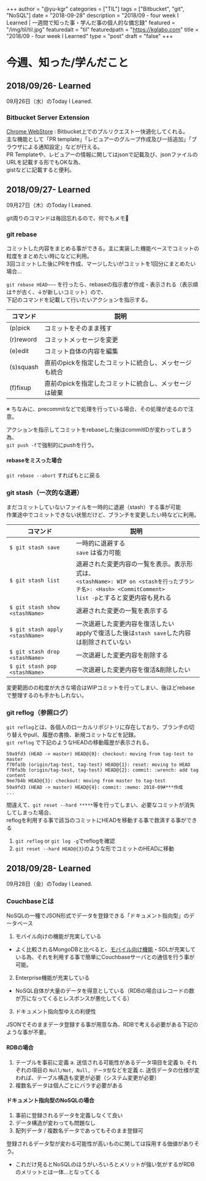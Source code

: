 +++
author = "@yu-kgr"
categories = ["TIL"]
tags = ["Bitbucket", "git", "NoSQL"]
date = "2018-09-28"
description = "2018/09 - four week I Learned | 一週間で知った事・学んだ事の個人的な備忘録"
featured = "/img/til/til.jpg"
featuredalt = "til"
featuredpath = "https://kglabo.com"
title = "2018/09 - four week I Learned"
type = "post"
draft = "false"
+++

# 今週、知った/学んだこと

## 2018/09/26- Learned

09月26日（水）のToday I Leaned.

### Bitbucket Server Extension

[Chrome WebStore](https://chrome.google.com/webstore/detail/bitbucket-server-extensio/hlagecmhpppmpfdifmigdglnhcpnohib)  : Bitbucket上でのプルリクエストー快適化してくれる。  
主な機能として「PR template」「レビュアーのグループ作成及び一括追加」「ブラウザによる通知設定」などが行える。  
PR Templateや、レビュアーの情報に関してはjsonで記載及び、jsonファイルのURLを記載する形でもOKな為、  
gistなどに記載すると便利。

## 2018/09/27- Learned

09月27日（木）のToday I Leaned.

git周りのコマンドは毎回忘れるので、何でもメモ📝

### git rebase

コミットした内容をまとめる事ができる。主に実装した機能ベースでコミットの粒度をまとめたい時になどに利用。  
3回コミットした後にPRを作成、マージしたいがコミットを1回分にまとめたい場合...

`git rebase HEAD~~~` を行ったら、rebaseの指示書が作成・表示される（表示順は↑が古く、↓が新しいコミット）ので、  
下記のコマンドを記載して行いたいアクションを指示する。

|コマンド|説明|
|---|---|
|(p)pick|コミットをそのまま残す|
|(r)reword|コミットメッセージを変更|
|(e)edit|コミット自体の内容を編集|
|(s)squash|直前のpickを指定したコミットに統合し、メッセージも統合|
|(f)fixup|直前のpickを指定したコミットに統合し、メッセージは破棄|

※ ちなみに、precommitなどで処理を行っている場合、その処理が走るので注意。

アクションを指示してコミットをrebaseした後はcommitIDが変わってしまう為、  
`git push -f`で強制的にpushを行う。

#### rebaseをミスった場合

`git rebase --abort` すればもとに戻る

### git stash（一次的な退避）

まだコミットしていないファイルを一時的に退避（stash）する事が可能  
作業途中でコミットできない状態だけど、ブランチを変更したい時などに利用。

|コマンド|説明|
|---|---|
| `$ git stash save` | 一時的に退避する<br>`save` は省力可能 |
| `$ git stash list` | 退避された変更内容の一覧を表示。表示形式は、<br>`<stashName>: WIP on <stashを行ったブランチ名>: <Hash> <CommitComment>`<br> `list -p`とすると変更内容も見れる|
| `$ git stash show <stashName>`| 退避された変更の一覧を表示する |
| `$ git stash apply <stashName>`| 一次退避した変更内容を復活したい<br>applyで復活した後は`stash save`した内容は削除されていない|
| `$ git stash drop <stashName>`| 一次退避した変更内容を削除する |
| `$ git stash pop <stashName>`| 一次退避した変更内容を復活&削除したい |

変更範囲のの粒度が大きな場合はWIPコミットを行ってしまい、後ほどrebaseで整理するのも手かもしれない。

### git reflog（参照ログ）

`git reflog`とは、各個人のローカルリポジトリに存在しており、ブランチの切り替えやpull、履歴の書換、新規コミットなどを記録。  
`git reflog` で下記のようなHEADの移動履歴が表示される。

```text
59a9fd3 (HEAD -> master) HEAD@{0}: checkout: moving from tag-test to master
f70fa3b (origin/tag-test, tag-test) HEAD@{1}: reset: moving to HEAD
f70fa3b (origin/tag-test, tag-test) HEAD@{2}: commit: :wrench: add tag content
9ee7b4b HEAD@{3}: checkout: moving from master to tag-test
59a9fd3 (HEAD -> master) HEAD@{4}: commit: :memo: 2018-09#***作成
...
```

間違えて、`git reset --hard *****`等を行ってしまい、必要なコミットが消失してしまった場合、  
reflogを利用する事で該当のコミットにHEADを移動する事で救済する事ができる

1. `git reflog` or `git log -g`でreflogを確認
2. `git reset --hard HEAD@{3}`のような形でコミットのHEADに移動

## 2018/09/28- Learned

09月28日（金）のToday I Leaned.


### Couchbaseとは

NoSQLの一種でJSON形式でデータを登録できる「ドキュメント指向型」のデータベース

1. モバイル向けの機能が充実している
  - よく比較されるMongoDBと比べると、[モバイル向け機能](http://www.couchbase.com/nosql-databases/couchbase-mobile)・SDLが充実している為、それを利用する事で簡単にCouchbaseサーバとの通信を行う事が可能。
2. Enterprise機能が充実している
  - NoSQL自体が大量のデータを得意としている（RDBの場合はレコードの数が万になってくるとレスポンスが悪化してくる）

3. ドキュメント指向型ゆえの利便性

JSONでそのままデータ登録する事が用意な為、RDBで考える必要がある下記のような事が不要。

#### RDBの場合

1. テーブルを事前に定義
  a. 送信される可能性があるデータ項目を定義
  b. それぞれの項目の `Null/Not, Null, データ型`などを定義
  c. 送信データの仕様が変われば、テーブル構造も変更が必要（システム変更が必要）
2. 複数名データは個人ごとにバラす必要がある

#### ドキュメント指向型のNoSQLの場合

1. 事前に登録されるデータを定義しなくて良い
2. データ構造が変わっても問題なし
3. 配列データ / 複数名データであってもそのまま登録可

登録されるデータ型が変わる可能性が高いものに関しては採用する価値がありそう。

- これだけ見るとNoSQLのほうがいろいろとメリットが強い気がするがRDBのメリットとは一体…となってくる
